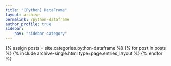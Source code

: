 ```yaml
---
title: "[Python] DataFrame"
layout: archive
permalink: /python-dataframe
author_profile: true
sidebar:
    nav: "sidebar-category"
---
```


{% assign posts = site.categories.python-dataframe %}
{% for post in posts %} {% include archive-single.html type=page.entries_layout %} {% endfor %}